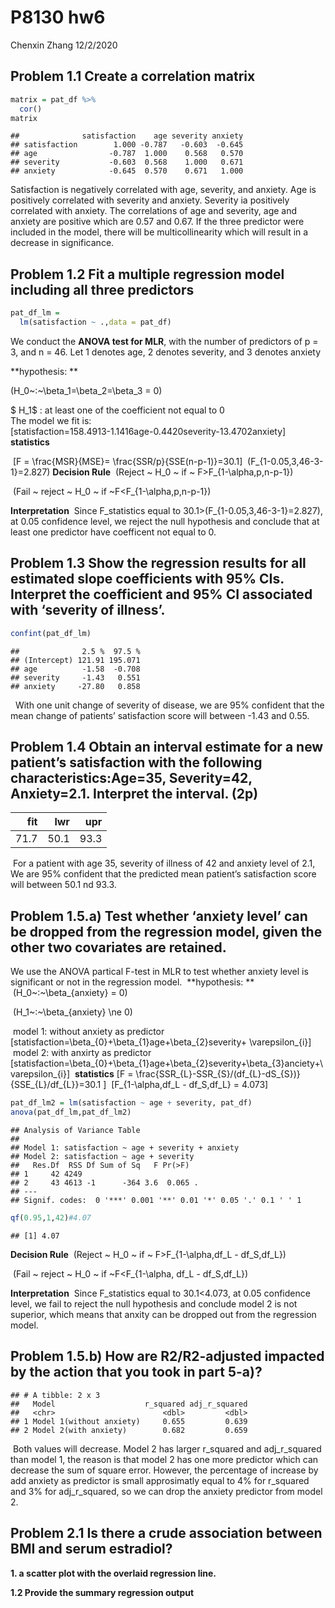 P8130 hw6
================
Chenxin Zhang
12/2/2020

## Problem 1.1 Create a correlation matrix

``` r
matrix = pat_df %>% 
  cor() 
matrix
```

    ##              satisfaction    age severity anxiety
    ## satisfaction        1.000 -0.787   -0.603  -0.645
    ## age                -0.787  1.000    0.568   0.570
    ## severity           -0.603  0.568    1.000   0.671
    ## anxiety            -0.645  0.570    0.671   1.000

Satisfaction is negatively correlated with age, severity, and anxiety.
Age is positively correlated with severity and anxiety. Severity ia
positively correlated with anxiety. The correlations of age and
severity, age and anxiety are positive which are 0.57 and 0.67. If the
three predictor were included in the model, there will be
multicollinearity which will result in a decrease in significance.

## Problem 1.2 Fit a multiple regression model including all three predictors

``` r
pat_df_lm =
  lm(satisfaction ~ .,data = pat_df)
```

We conduct the **ANOVA test for MLR**, with the number of predictors of
p = 3, and n = 46. Let 1 denotes age, 2 denotes severity, and 3 denotes
anxiety

**hypothesis: **

\(H_0~:~\beta_1=\beta_2=\beta_3 = 0\)

$ H\_1$ : at least one of the coefficient not equal to 0  
The model we fit is:  
\[statisfaction=158.4913-1.1416age-0.4420severity-13.4702anxiety\]
**statistics**

 \[F = \frac{MSR}{MSE}= \frac{SSR/p}{SSE(n-p-1)}=30.1\]
 \(F_{1-0.05,3,46-3-1}=2.827\) **Decision Rule**
 \(Reject ~ H_0 ~ if ~ F>F_{1-\alpha,p,n-p-1}\)

 \(Fail ~ reject ~ H_0 ~ if ~F<F_{1-\alpha,p,n-p-1}\)

**Interpretation**  Since F\_statistics equal to
30.1\>\(F_{1-0.05,3,46-3-1}=2.827\), at 0.05 confidence level, we reject
the null hypothesis and conclude that at least one predictor have
coefficent not equal to 0.

## Problem 1.3 Show the regression results for all estimated slope coefficients with 95% CIs. Interpret the coefficient and 95% CI associated with ‘severity of illness’.

``` r
confint(pat_df_lm)
```

    ##              2.5 %  97.5 %
    ## (Intercept) 121.91 195.071
    ## age          -1.58  -0.708
    ## severity     -1.43   0.551
    ## anxiety     -27.80   0.858

  With one unit change of severity of disease, we are 95% confident that
the mean change of patients’ satisfaction score will between -1.43 and
0.55.

## Problem 1.4 Obtain an interval estimate for a new patient’s satisfaction with the following characteristics:Age=35, Severity=42, Anxiety=2.1. Interpret the interval. (2p)

|  fit |  lwr |  upr |
| ---: | ---: | ---: |
| 71.7 | 50.1 | 93.3 |

 For a patient with age 35, severity of illness of 42 and anxiety level
of 2.1, We are 95% confident that the predicted mean patient’s
satisfaction score will between 50.1 nd 93.3.

## Problem 1.5.a) Test whether ‘anxiety level’ can be dropped from the regression model, given the other two covariates are retained.

We use the ANOVA partical F-test in MLR to test whether anxiety level is
significant or not in the regression model.  **hypothesis: **
 \(H_0~:~\beta_{anxiety} = 0\)

 \(H_1~:~\beta_{anxiety} \ne 0\)

 model 1: without anxiety as predictor
\[statisfaction=\beta_{0}+\beta_{1}age+\beta_{2}severity+ \varepsilon_{i}\]
 model 2: with anxirty as predictor
\[statisfaction=\beta_{0}+\beta_{1}age+\beta_{2}severity+\beta_{3}anciety+\varepsilon_{i}\]
 **statistics**
\[F = \frac{SSR_{L}-SSR_{S}/(df_{L}-dS_{S})}{SSE_{L}/df_{L}}=30.1  \]
 \[F_{1-\alpha,df_L - df_S,df_L} = 4.073\]

``` r
pat_df_lm2 = lm(satisfaction ~ age + severity, pat_df)
anova(pat_df_lm,pat_df_lm2)
```

    ## Analysis of Variance Table
    ## 
    ## Model 1: satisfaction ~ age + severity + anxiety
    ## Model 2: satisfaction ~ age + severity
    ##   Res.Df  RSS Df Sum of Sq   F Pr(>F)  
    ## 1     42 4249                          
    ## 2     43 4613 -1      -364 3.6  0.065 .
    ## ---
    ## Signif. codes:  0 '***' 0.001 '**' 0.01 '*' 0.05 '.' 0.1 ' ' 1

``` r
qf(0.95,1,42)#4.07
```

    ## [1] 4.07

**Decision Rule**
 \(Reject ~ H_0 ~ if ~ F>F_{1-\alpha,df_L - df_S,df_L}\)

 \(Fail ~ reject ~ H_0 ~ if ~F<F_{1-\alpha, df_L - df_S,df_L}\)

**Interpretation**  Since F\_statistics equal to 30.1\<4.073, at 0.05
confidence level, we fail to reject the null hypothesis and conclude
model 2 is not superior, which means that anxity can be dropped out from
the regression model.

## Problem 1.5.b) How are R2/R2-adjusted impacted by the action that you took in part 5-a)?

    ## # A tibble: 2 x 3
    ##   Model                    r_squared adj_r_squared
    ##   <chr>                        <dbl>         <dbl>
    ## 1 Model 1(without anxiety)     0.655         0.639
    ## 2 Model 2(with anxiety)        0.682         0.659

 Both values will decrease. Model 2 has larger r\_squared and
adj\_r\_squared than model 1, the reason is that model 2 has one more
predictor which can decrease the sum of square error. However, the
percentage of increase by add anxiety as predictor is small approsimatly
equal to 4% for r\_squared and 3% for adj\_r\_squared, so we can drop
the anxiety predictor from model 2.

## Problem 2.1 Is there a crude association between BMI and serum estradiol?

**1. a scatter plot with the overlaid regression line.**

**1.2 Provide the summary regression output**
